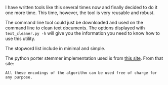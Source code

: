 I have written tools like this several times now and finally decided to do it one more time. This time, however, the tool is very reusable and robust.

The command line tool could just be downloaded and used on the command line to clean text documents. The options displayed with `text_cleaner.py -h` will give you the information you need to know how to use this utility.

The stopword list include in minimal and simple.

The python porter stemmer implementation used is from [this site](http://tartarus.org/~martin/PorterStemmer/index.html).
From that site:

	All these encodings of the algorithm can be used free of charge for any purpose.
